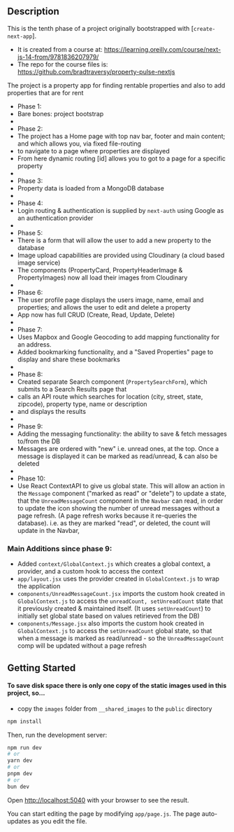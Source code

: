 ## Description

This is the tenth phase of a project originally bootstrapped with [`create-next-app`].

-   It is created from a course at: https://learning.oreilly.com/course/next-js-14-from/9781836207979/
-   The repo for the course files is: https://github.com/bradtraversy/property-pulse-nextjs

The project is a property app for finding rentable properties and also to add properties that are for rent

-   Phase 1:
-   Bare bones: project bootstrap
-
-   Phase 2:
-   The project has a Home page with top nav bar, footer and main content; and which allows you, via fixed file-routing
-   to navigate to a page where properties are displayed
-   From here dynamic routing \[id\] allows you to got to a page for a specific property
-
-   Phase 3:
-   Property data is loaded from a MongoDB database
-
-   Phase 4:
-   Login routing & authentication is supplied by `next-auth` using Google as an authentication provider
-
-   Phase 5:
-   There is a form that will allow the user to add a new property to the database
-   Image upload capabilities are provided using Cloudinary (a cloud based image service)
-   The components (PropertyCard, PropertyHeaderImage & PropertyImages) now all load their images from Cloudinary
-
-   Phase 6:
-   The user profile page displays the users image, name, email and properties; and allows the user to edit and delete a property
-   App now has full CRUD (Create, Read, Update, Delete)
-
-   Phase 7:
-   Uses Mapbox and Google Geocoding to add mapping functionality for an address.
-   Added bookmarking functionality, and a "Saved Properties" page to display and share these bookmarks
-
-   Phase 8:
-   Created separate Search component (`PropertySearchForm`), which submits to a Search Results page that
-   calls an API route which searches for location (city, street, state, zipcode), property type, name or description
-   and displays the results
-
-   Phase 9:
-   Adding the messaging functionality: the ability to save & fetch messages to/from the DB
-   Messages are ordered with "new" i.e. unread ones, at the top. Once a message is displayed it can be marked as read/unread, & can also be deleted
-
-   Phase 10:
-   Use React ContextAPI to give us global state. This will allow an action in the `Message` component ("marked as read" or "delete") to update a state, that the `UnreadMessageCount` component in the `Navbar` can read, in order to update the icon showing the number of unread messages without a page refresh. (A page refresh works because it re-queries the database).
    i.e. as they are marked "read", or deleted, the count will update in the Navbar,

### Main Additions since phase 9:

-   Added `context/GlobalContext.js` which creates a global context, a provider, and a custom hook to access the context
-   `app/layout.jsx` uses the provider created in `GlobalContext.js` to wrap the application
-   `components/UnreadMessageCount.jsx` imports the custom hook created in `GlobalContext.js` to access the `unreadCount, setUnreadCount` state that it previously created & maintained itself. (It uses `setUnreadCount`) to initially set global state based on values retirieved from the DB)
-   `components/Message.jsx` also imports the custom hook created in `GlobalContext.js` to access the `setUnreadCount` global state, so that when a message is marked as read/unread - so the `UnreadMessageCount` comp will be updated without a page refresh

## Getting Started

#### To save disk space there is only one copy of the static images used in this project, so...

-   copy the `images` folder from `__shared_images` to the `public` directory

```bash
npm install
```

Then, run the development server:

```bash
npm run dev
# or
yarn dev
# or
pnpm dev
# or
bun dev
```

Open [http://localhost:5040](http://localhost:5040) with your browser to see the result.

You can start editing the page by modifying `app/page.js`. The page auto-updates as you edit the file.
